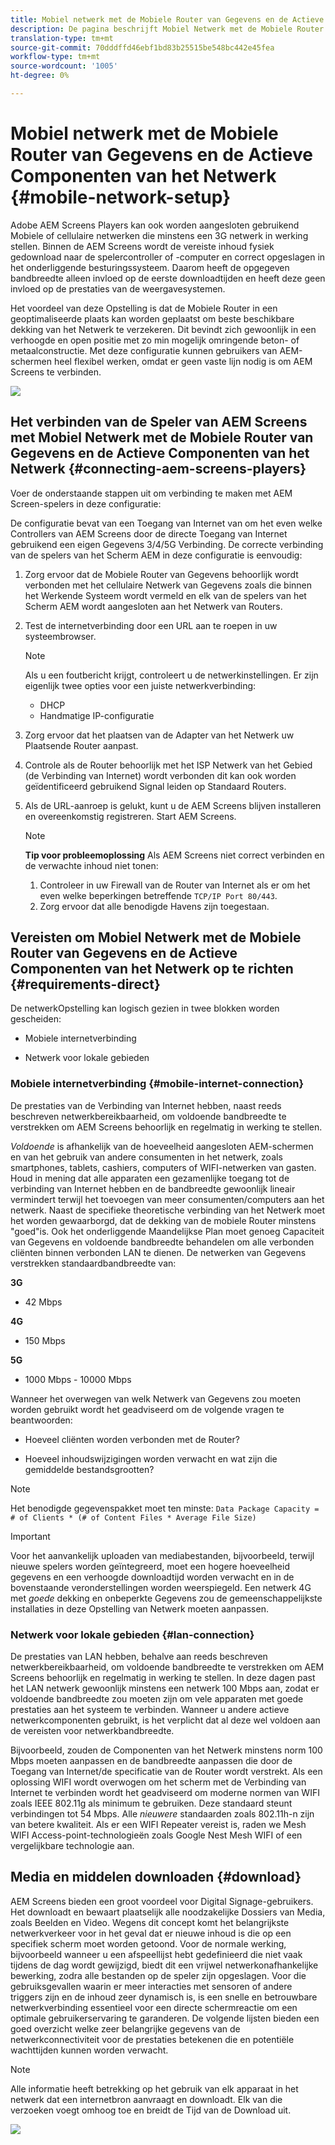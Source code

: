 ```yaml
---
title: Mobiel netwerk met de Mobiele Router van Gegevens en de Actieve Componenten van het Netwerk
description: De pagina beschrijft Mobiel Netwerk met de Mobiele Router van Gegevens en de Actieve Componenten van het Netwerk
translation-type: tm+mt
source-git-commit: 70dddffd46ebf1bd83b25515be548bc442e45fea
workflow-type: tm+mt
source-wordcount: '1005'
ht-degree: 0%

---
```



# Mobiel netwerk met de Mobiele Router van Gegevens en de Actieve Componenten van het Netwerk {#mobile-network-setup}

Adobe AEM Screens Players kan ook worden aangesloten gebruikend Mobiele of cellulaire netwerken die minstens een 3G netwerk in werking stellen.
Binnen de AEM Screens wordt de vereiste inhoud fysiek gedownload naar de spelercontroller of -computer en correct opgeslagen in het onderliggende besturingssysteem. Daarom heeft de opgegeven bandbreedte alleen invloed op de eerste downloadtijden en heeft deze geen invloed op de prestaties van de weergavesystemen.

Het voordeel van deze Opstelling is dat de Mobiele Router in een geoptimaliseerde plaats kan worden geplaatst om beste beschikbare dekking van het Netwerk te verzekeren. Dit bevindt zich gewoonlijk in een verhoogde en open positie met zo min mogelijk omringende beton- of metaalconstructie.
Met deze configuratie kunnen gebruikers van AEM-schermen heel flexibel werken, omdat er geen vaste lijn nodig is om AEM Screens te verbinden.

![](/help/using/assets/mobile-network-1.png)

## Het verbinden van de Speler van AEM Screens met Mobiel Netwerk met de Mobiele Router van Gegevens en de Actieve Componenten van het Netwerk {#connecting-aem-screens-players}

Voer de onderstaande stappen uit om verbinding te maken met AEM Screen-spelers in deze configuratie:

De configuratie bevat van een Toegang van Internet van om het even welke Controllers van AEM Screens door de directe Toegang van Internet gebruikend een eigen Gegevens 3/4/5G Verbinding.
De correcte verbinding van de spelers van het Scherm AEM in deze configuratie is eenvoudig:

1. Zorg ervoor dat de Mobiele Router van Gegevens behoorlijk wordt verbonden met het cellulaire Netwerk van Gegevens zoals die binnen het Werkende Systeem wordt vermeld en elk van de spelers van het Scherm AEM wordt aangesloten aan het Netwerk van Routers.
1. Test de internetverbinding door een URL aan te roepen in uw systeembrowser.
   >[!NOTE]
   >Als u een foutbericht krijgt, controleert u de netwerkinstellingen. Er zijn eigenlijk twee opties voor een juiste netwerkverbinding:
   >* DHCP
   >* Handmatige IP-configuratie


1. Zorg ervoor dat het plaatsen van de Adapter van het Netwerk uw Plaatsende Router aanpast.

1. Controle als de Router behoorlijk met het ISP Netwerk van het Gebied (de Verbinding van Internet) wordt verbonden dit kan ook worden geïdentificeerd gebruikend Signal leiden op Standaard Routers.
1. Als de URL-aanroep is gelukt, kunt u de AEM Screens blijven installeren en overeenkomstig registreren. Start AEM Screens.

   >[!NOTE]
   >**Tip voor probleemoplossing**
   >Als AEM Screens niet correct verbinden en de verwachte inhoud niet tonen:
   >
   >1. Controleer in uw Firewall van de Router van Internet als er om het even welke beperkingen betreffende `TCP/IP Port 80/443`.
   >1. Zorg ervoor dat alle benodigde Havens zijn toegestaan.



## Vereisten om Mobiel Netwerk met de Mobiele Router van Gegevens en de Actieve Componenten van het Netwerk op te richten {#requirements-direct}

De netwerkOpstelling kan logisch gezien in twee blokken worden gescheiden:

* Mobiele internetverbinding

* Netwerk voor lokale gebieden

### Mobiele internetverbinding {#mobile-internet-connection}

De prestaties van de Verbinding van Internet hebben, naast reeds beschreven netwerkbereikbaarheid, om voldoende bandbreedte te verstrekken om AEM Screens behoorlijk en regelmatig in werking te stellen.

*Voldoende* is afhankelijk van de hoeveelheid aangesloten AEM-schermen en van het gebruik van andere consumenten in het netwerk, zoals smartphones, tablets, cashiers, computers of WIFI-netwerken van gasten.
Houd in mening dat alle apparaten een gezamenlijke toegang tot de verbinding van Internet hebben en de bandbreedte gewoonlijk lineair vermindert terwijl het toevoegen van meer consumenten/computers aan het netwerk.
Naast de specifieke theoretische verbinding van het Netwerk moet het worden gewaarborgd, dat de dekking van de mobiele Router minstens &quot;goed&quot;is. Ook het onderliggende Maandelijkse Plan moet genoeg Capaciteit van Gegevens en voldoende bandbreedte behandelen om alle verbonden cliënten binnen verbonden LAN te dienen.
De netwerken van Gegevens verstrekken standaardbandbreedte van:

**3G**
* 42 Mbps

**4G**
* 150 Mbps

**5G**
* 1000 Mbps - 10000 Mbps

Wanneer het overwegen van welk Netwerk van Gegevens zou moeten worden gebruikt wordt het geadviseerd om de volgende vragen te beantwoorden:

* Hoeveel cliënten worden verbonden met de Router?

* Hoeveel inhoudswijzigingen worden verwacht en wat zijn die gemiddelde bestandsgrootten?

>[!NOTE]
>Het benodigde gegevenspakket moet ten minste:
`Data Package Capacity = # of Clients * (# of Content Files * Average File Size)`

>[!IMPORTANT]
>Voor het aanvankelijk uploaden van mediabestanden, bijvoorbeeld, terwijl nieuwe spelers worden geïntegreerd, moet een hogere hoeveelheid gegevens en een verhoogde downloadtijd worden verwacht en in de bovenstaande veronderstellingen worden weerspiegeld. Een netwerk 4G met *goede* dekking en onbeperkte Gegevens zou de gemeenschappelijkste installaties in deze Opstelling van Netwerk moeten aanpassen.


### Netwerk voor lokale gebieden {#lan-connection}

De prestaties van LAN hebben, behalve aan reeds beschreven netwerkbereikbaarheid, om voldoende bandbreedte te verstrekken om AEM Screens behoorlijk en regelmatig in werking te stellen. In deze dagen past het LAN netwerk gewoonlijk minstens een netwerk 100 Mbps aan, zodat er voldoende bandbreedte zou moeten zijn om vele apparaten met goede prestaties aan het systeem te verbinden. Wanneer u andere actieve netwerkcomponenten gebruikt, is het verplicht dat al deze wel voldoen aan de vereisten voor netwerkbandbreedte.

Bijvoorbeeld, zouden de Componenten van het Netwerk minstens norm 100 Mbps moeten aanpassen en de bandbreedte aanpassen die door de Toegang van Internet/de specificatie van de Router wordt verstrekt.
Als een oplossing WIFI wordt overwogen om het scherm met de Verbinding van Internet te verbinden wordt het geadviseerd om moderne normen van WIFI zoals IEEE 802.11g als minimum te gebruiken. Deze standaard steunt verbindingen tot 54 Mbps. Alle *nieuwere* standaarden zoals 802.11h-n zijn van betere kwaliteit. Als er een WIFI Repeater vereist is, raden we Mesh WIFI Access-point-technologieën zoals Google Nest Mesh WIFI of een vergelijkbare technologie aan.

## Media en middelen downloaden {#download}

AEM Screens bieden een groot voordeel voor Digital Signage-gebruikers. Het downloadt en bewaart plaatselijk alle noodzakelijke Dossiers van Media, zoals Beelden en Video. Wegens dit concept komt het belangrijkste netwerkverkeer voor in het geval dat er nieuwe inhoud is die op een specifiek scherm moet worden getoond.
Voor de normale werking, bijvoorbeeld wanneer u een afspeellijst hebt gedefinieerd die niet vaak tijdens de dag wordt gewijzigd, biedt dit een vrijwel netwerkonafhankelijke bewerking, zodra alle bestanden op de speler zijn opgeslagen.
Voor die gebruiksgevallen waarin er meer interacties met sensoren of andere triggers zijn en de inhoud zeer dynamisch is, is een snelle en betrouwbare netwerkverbinding essentieel voor een directe schermreactie om een optimale gebruikerservaring te garanderen.
De volgende lijsten bieden een goed overzicht welke zeer belangrijke gegevens van de netwerkconnectiviteit voor de prestaties betekenen die en potentiële wachttijden kunnen worden verwacht.

>[!NOTE]
>Alle informatie heeft betrekking op het gebruik van elk apparaat in het netwerk dat een internetbron aanvraagt en downloadt. Elk van die verzoeken voegt omhoog toe en breidt de Tijd van de Download uit.

![](/help/using/assets/mobile-router-download.png)



